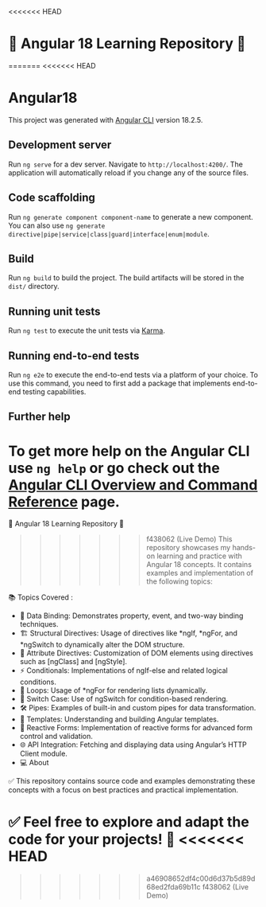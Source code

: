 <<<<<<< HEAD
# 🌟 Angular 18 Learning Repository 🌟
=======
<<<<<<< HEAD
# Angular18

This project was generated with [Angular CLI](https://github.com/angular/angular-cli) version 18.2.5.

## Development server

Run `ng serve` for a dev server. Navigate to `http://localhost:4200/`. The application will automatically reload if you change any of the source files.

## Code scaffolding

Run `ng generate component component-name` to generate a new component. You can also use `ng generate directive|pipe|service|class|guard|interface|enum|module`.

## Build

Run `ng build` to build the project. The build artifacts will be stored in the `dist/` directory.

## Running unit tests

Run `ng test` to execute the unit tests via [Karma](https://karma-runner.github.io).

## Running end-to-end tests

Run `ng e2e` to execute the end-to-end tests via a platform of your choice. To use this command, you need to first add a package that implements end-to-end testing capabilities.

## Further help

To get more help on the Angular CLI use `ng help` or go check out the [Angular CLI Overview and Command Reference](https://angular.dev/tools/cli) page.
=======
🌟 Angular 18 Learning Repository 🌟
>>>>>>> f438062 (Live Demo)
This repository showcases my hands-on learning and practice with Angular 18 concepts. It contains examples and implementation of the following topics:

📚 Topics Covered : 
* 🔗 Data Binding: Demonstrates property, event, and two-way binding techniques.
* 🏗️ Structural Directives: Usage of directives like *ngIf, *ngFor, and *ngSwitch to dynamically alter the DOM structure.
* 🎨 Attribute Directives: Customization of DOM elements using directives such as [ngClass] and [ngStyle].
* ⚡ Conditionals: Implementations of ngIf-else and related logical conditions.
* 🔄 Loops: Usage of *ngFor for rendering lists dynamically.
* 🔀 Switch Case: Use of ngSwitch for condition-based rendering.
* 🛠️ Pipes: Examples of built-in and custom pipes for data transformation.
* 📝 Templates: Understanding and building Angular templates.
* 🧪 Reactive Forms: Implementation of reactive forms for advanced form control and validation.
* 🌐 API Integration: Fetching and displaying data using Angular’s HTTP Client module.
* 💻 About

✅ This repository contains source code and examples demonstrating these concepts with a focus on best practices and practical implementation.

✅ Feel free to explore and adapt the code for your projects! 🚀
<<<<<<< HEAD
=======
>>>>>>> a46908652df4c00d6d37b5d89d68ed2fda69b11c
>>>>>>> f438062 (Live Demo)
